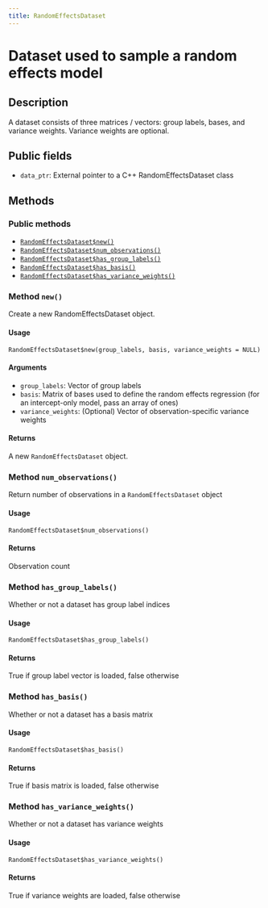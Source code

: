 ```yaml
---
title: RandomEffectsDataset
---
```


# Dataset used to sample a random effects model

## Description

A dataset consists of three matrices / vectors: group labels,
bases, and variance weights. Variance weights are optional.

## Public fields

* `data_ptr`: External pointer to a C++ RandomEffectsDataset class

## Methods

### Public methods

* [`RandomEffectsDataset$new()`](#method-RandomEffectsDataset-new)
* [`RandomEffectsDataset$num_observations()`](#method-RandomEffectsDataset-num_observations)
* [`RandomEffectsDataset$has_group_labels()`](#method-RandomEffectsDataset-has_group_labels)
* [`RandomEffectsDataset$has_basis()`](#method-RandomEffectsDataset-has_basis)
* [`RandomEffectsDataset$has_variance_weights()`](#method-RandomEffectsDataset-has_variance_weights)

### Method `new()`

Create a new RandomEffectsDataset object.

#### Usage

```
RandomEffectsDataset$new(group_labels, basis, variance_weights = NULL)
```

#### Arguments

* `group_labels`: Vector of group labels
* `basis`: Matrix of bases used to define the random effects regression (for an intercept-only model, pass an array of ones)
* `variance_weights`: (Optional) Vector of observation-specific variance weights

#### Returns

A new `RandomEffectsDataset` object.

### Method `num_observations()`

Return number of observations in a `RandomEffectsDataset` object

#### Usage

```
RandomEffectsDataset$num_observations()
```

#### Returns

Observation count

### Method `has_group_labels()`

Whether or not a dataset has group label indices

#### Usage

```
RandomEffectsDataset$has_group_labels()
```

#### Returns

True if group label vector is loaded, false otherwise

### Method `has_basis()`

Whether or not a dataset has a basis matrix

#### Usage

```
RandomEffectsDataset$has_basis()
```

#### Returns

True if basis matrix is loaded, false otherwise

### Method `has_variance_weights()`

Whether or not a dataset has variance weights

#### Usage

```
RandomEffectsDataset$has_variance_weights()
```

#### Returns

True if variance weights are loaded, false otherwise

